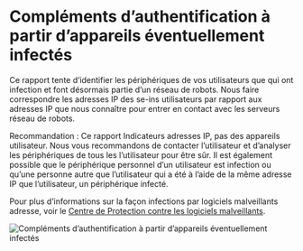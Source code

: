 <properties
    pageTitle="Compléments d’authentification à partir d’appareils éventuellement infectés"
    description="Un rapport qui inclut signe dans tentatives qui ont été exécutées à partir d’appareils sur lequel certains programmes malveillants (logiciels malveillants) peuvent être en cours d’exécution."
    services="active-directory"
    documentationCenter=""
    authors="SSalahAhmed"
    manager="gchander"
    editor=""/>

<tags
    ms.service="active-directory"
    ms.workload="identity"
    ms.tgt_pltfrm="na"
    ms.devlang="na"
    ms.topic="article"
    ms.date="03/04/2016"
    ms.author="saah;kenhoff"/>


# <a name="sign-ins-from-possibly-infected-devices"></a>Compléments d’authentification à partir d’appareils éventuellement infectés
Ce rapport tente d’identifier les périphériques de vos utilisateurs que qui ont infection et font désormais partie d’un réseau de robots. Nous faire correspondre les adresses IP des se-ins utilisateurs par rapport aux adresses IP que nous connaître pour entrer en contact avec les serveurs réseau de robots.

Recommandation : Ce rapport Indicateurs adresses IP, pas des appareils utilisateur. Nous vous recommandons de contacter l’utilisateur et d’analyser les périphériques de tous les l’utilisateur pour être sûr. Il est également possible que le périphérique personnel d’un utilisateur est infection ou qu’une personne autre que l’utilisateur qui a été à l’aide de la même adresse IP que l’utilisateur, un périphérique infecté.

Pour plus d’informations sur la façon infections par logiciels malveillants adresse, voir le [Centre de Protection contre les logiciels malveillants](http://go.microsoft.com/fwlink/?linkid=335773).

![Compléments d’authentification à partir d’appareils éventuellement infectés](./media/active-directory-reporting-sign-ins-from-possibly-infected-devices/signInsFromPossiblyInfectedDevices.PNG)
